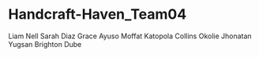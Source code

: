 # Handcraft-Haven_Team04

Liam Nell
Sarah Diaz
Grace Ayuso
Moffat Katopola
Collins Okolie
Jhonatan Yugsan
Brighton Dube
